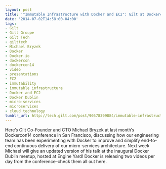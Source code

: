 ```yaml
---
layout: post
title: '"Immutable Infrastructure with Docker and EC2": Gilt at Dockercon (Video)'
date: '2014-07-02T14:58:00-04:00'
tags:
- Gilt
- Gilt Groupe
- Gilt Tech
- gilttech
- Michael Bryzek
- Docker
- Docker.io
- dockercon
- dockercon14
- video
- presentations
- EC2
- immutability
- immutable infrastructure
- Docker and EC2
- Docker Dublin
- micro-services
- microservices
- cloud technology
tumblr_url: http://tech.gilt.com/post/90578399884/immutable-infrastructure-with-docker-and-ec2
---
```


Here’s Gilt Co-Founder and CTO Michael Bryzek at last month’s Dockercon14 conference in San Francisco, discussing how our engineering team has been experimenting with Docker to improve and simplify end-to-end continuous delivery of our micro-services architecture. Next week Michael will give an updated version of his talk at the inaugural Docker Dublin meetup, hosted at Engine Yard!
Docker is releasing two videos per day from the conference–check them all out here.
